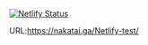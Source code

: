 [![Netlify Status](https://api.netlify.com/api/v1/badges/a9816bd4-98be-4569-bd39-97a464704e90/deploy-status)](https://app.netlify.com/sites/nakatai-0322/deploys)

URL:<https://nakatai.ga/Netlify-test/>

